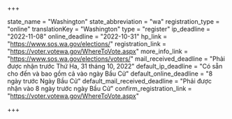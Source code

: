 +++

state_name = "Washington"
state_abbreviation = "wa"
registration_type = "online"
translationKey = "Washington"
type = "register"
ip_deadline = "2022-11-08"
online_deadline = "2022-10-31"
hp_link = "https://www.sos.wa.gov/elections/"
registration_link = "https://voter.votewa.gov/WhereToVote.aspx"
more_info_link = "https://www.sos.wa.gov/elections/voters/"
mail_received_deadline = "Phải được nhận trước Thứ Ha, 31 tháng 10, 2022"
default_ip_deadline = "Có sẵn cho đến và bao gồm cả vào ngày Bầu Cử"
default_online_deadline = "8 ngày trước Ngày Bầu Cử"
default_mail_received_deadline = "Phải được nhận vào 8 ngày trước ngày Bầu Cử"
confirm_registration_link = "https://voter.votewa.gov/WhereToVote.aspx"

+++